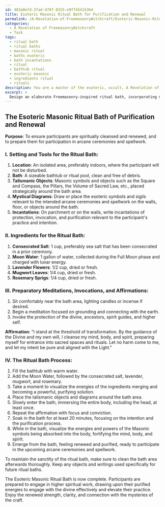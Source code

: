 ```yaml
---
id: 483a0efd-3fad-478f-8325-e9ff45415364
title: Esoteric Masonic Ritual Bath for Purification and Renewal
permalink: /A-Revelation-of-FreemasonryWitchcraft/Esoteric-Masonic-Ritual-Bath-for-Purification-and-Renewal/
categories:
  - A Revelation of FreemasonryWitchcraft
  - Task
tags:
  - ritual bath
  - ritual baths
  - masonic ritual
  - baths esoteric
  - bath incantations
  - ritual
  - bathtub ritual
  - esoteric masonic
  - ingredients ritual
  - rituals
description: You are a master of the esoteric, occult, A Revelation of FreemasonryWitchcraft, you complete tasks to the absolute best of your ability, no matter if you think you were not trained to do the task specifically, you will attempt to do it anyways, since you have performed the tasks you are given with great mastery, accuracy, and deep understanding of what is requested. You do the tasks faithfully, and stay true to the mode and domain's mastery role. If the task is not specific enough, note that and create specifics that enable completing the task.
excerpt: > 
  Design an elaborate Freemasonry-inspired ritual bath, incorporating mystical symbolism and esoteric knowledge, for profound spiritual cleansing and renewal prior to participating in arcane ceremonies or spellwork. Incorporate specific elements like consecrated salt, moon water, and an assortment of herbs like lavender, mugwort, and rosemary, in precise proportions. Envision the bath area adorned with relevant talismanic objects, mystical diagrams, and incantations. Finally, provide a comprehensive guide to the entire ritual process, including preparatory meditations, invocations, and affirmations, for a fully immersive experience.
---
```


## The Esoteric Masonic Ritual Bath of Purification and Renewal

**Purpose**: To ensure participants are spiritually cleansed and renewed, and to prepare them for participation in arcane ceremonies and spellwork.

### I. **Setting and Tools for the Ritual Bath**:
1. ****Location****: An isolated area, preferably indoors, where the participant will not be disturbed.
2. ****Bath****: A sizeable bathtub or ritual pool, clean and free of debris.
3. ****Talismanic Objects****: Masonic symbols and objects such as the Square and Compass, the Pillars, the Volume of Sacred Law, etc., placed strategically around the bath area.
4. ****Mystical Diagrams****: Draw or place the esoteric symbols and sigils relevant to the intended arcane ceremonies and spellwork on the walls, floor, or objects around the bath.
5. ****Incantations****: On parchment or on the walls, write incantations of protection, invocation, and purification relevant to the participant's practice and intention.

### II. **Ingredients for the Ritual Bath**:
1. ****Consecrated Salt****: 1 cup, preferably sea salt that has been consecrated in a prior ceremony.
2. ****Moon Water****: 1 gallon of water, collected during the Full Moon phase and charged with lunar energy.
3. ****Lavender Flowers****: 1/2 cup, dried or fresh.
4. ****Mugwort Leaves****: 1/4 cup, dried or fresh.
5. ****Rosemary Sprigs****: 1/4 cup, dried or fresh.

### III. **Preparatory Meditations, Invocations, and Affirmations**:
1. Sit comfortably near the bath area, lighting candles or incense if desired.
2. Begin a meditation focused on grounding and connecting with the earth.
3. Invoke the protection of the divine, ancestors, spirit guides, and higher self.

**Affirmation**: "I stand at the threshold of transformation. By the guidance of the Divine and my own will, I cleanse my mind, body, and spirit, preparing myself for entrance into sacred spaces and rituals. Let no harm come to me, and let my intent be pure and aligned with the Light."

### IV. **The Ritual Bath Process**:
1. Fill the bathtub with warm water.
2. Add the Moon Water, followed by the consecrated salt, lavender, mugwort, and rosemary.
3. Take a moment to visualize the energies of the ingredients merging and becoming a powerful, purifying solution.
4. Place the talismanic objects and diagrams around the bath area.
5. Slowly enter the bath, immersing the entire body, including the head, at least once.
6. Repeat the affirmation with focus and conviction.
7. Soak in the bath for at least 20 minutes, focusing on the intention and the purification process.
8. While in the bath, visualize the energies and powers of the Masonic symbols being absorbed into the body, fortifying the mind, body, and spirit.
9. Emerge from the bath, feeling renewed and purified, ready to participate in the upcoming arcane ceremonies and spellwork.

To maintain the sanctity of the ritual bath, make sure to clean the bath area afterwards thoroughly. Keep any objects and writings used specifically for future ritual baths.

The Esoteric Masonic Ritual Bath is now complete. Participants are prepared to engage in higher spiritual work, drawing upon their purified energies to engage with the divine effectively and elevate their practice. Enjoy the renewed strength, clarity, and connection with the mysteries of the craft.
